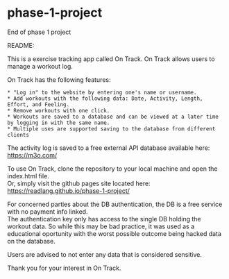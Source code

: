 # phase-1-project
End of phase 1 project


README:

This is a exercise tracking app called On Track.  On Track allows users to manage a workout log.

On Track has the following features:

    * "Log in" to the website by entering one's name or username.
    * Add workouts with the following data: Date, Activity, Length, Effort, and Feeling.  
    * Remove workouts with one click.
    * Workouts are saved to a database and can be viewed at a later time by logging in with the same name.
    * Multiple uses are supported saving to the database from different clients


The activity log is saved to a free external API database available here: https://m3o.com/

To use On Track, clone the repository to your local machine and open the index.html file.  
Or, simply visit the github pages site located here: https://readlang.github.io/phase-1-project/

For concerned parties about the DB authentication, the DB is a free service with no payment info linked.  
The authentication key only has access to the single DB holding the workout data.
So while this may be bad practice, it was used as a educational oportunity with the worst possible outcome being hacked data on the database.

Users are advised to not enter any data that is considered sensitive.

Thank you for your interest in On Track.